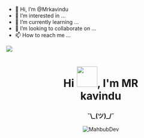 - 👋 Hi, I’m @Mrkavindu
- 👀 I’m interested in ...
- 🌱 I’m currently learning ...
- 💞️ I’m looking to collaborate on ...
- 📫 How to reach me ...

<!---
Mrkavindu/Mrkavindu is a ✨ special ✨ repository because its `README.md` (this file) appears on your GitHub profile.
You can click the Preview link to take a look at your changes.
--->
<img src="https://github-readme-stats.vercel.app/api?username=zluvsand&show_icons=true"/>
<h1 align="center">Hi <img src="https://github.com/NoobMahbub/NoobMahbub/blob/main/Wave.gif" height="55px" width="55px">, I'm MR<br>kavindu</h1>
<h3 align="center">¯\_(ツ)_/¯
</h3>
<p align="center"> <img src="dev-working.gif" alt="MahbubDev"/> </p>

